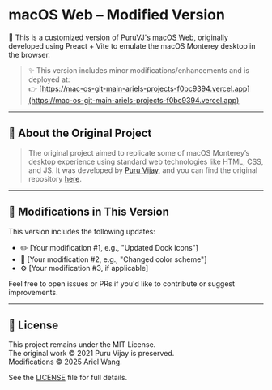 # macOS Web – Modified Version

🚀 This is a customized version of [PuruVJ's macOS Web](https://github.com/puruvj/macos-web), originally developed using Preact + Vite to emulate the macOS Monterey desktop in the browser.

> ✨ This version includes minor modifications/enhancements and is deployed at:  
👉 [https://mac-os-git-main-ariels-projects-f0bc9394.vercel.app](https://mac-os-git-main-ariels-projects-f0bc9394.vercel.app)

---

## 📌 About the Original Project

> The original project aimed to replicate some of macOS Monterey’s desktop experience using standard web technologies like HTML, CSS, and JS. It was developed by [Puru Vijay](https://github.com/puruvj), and you can find the original repository [here](https://github.com/puruvj/macos-web).

---

## 🔧 Modifications in This Version

This version includes the following updates:

- ✏️ [Your modification #1, e.g., "Updated Dock icons"]
- 🎨 [Your modification #2, e.g., "Changed color scheme"]
- ⚙️ [Your modification #3, if applicable]

Feel free to open issues or PRs if you'd like to contribute or suggest improvements.

---

## 📄 License

This project remains under the MIT License.  
The original work © 2021 Puru Vijay is preserved.  
Modifications © 2025 Ariel Wang.

See the [LICENSE](./LICENSE) file for full details.



